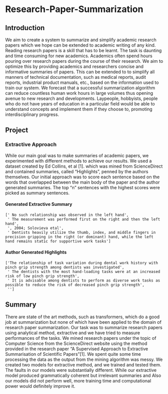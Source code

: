 # Research-Paper-Summarization


## Introduction
We aim to create a system to summarize and simplify academic research papers which we hope can be extended to academic writing of any kind. Reading research papers is a skill that has to be learnt. The task is daunting and time consuming for new academics. Academics often spend hours pouring over research papers during the course of their research. We aim to optimize this by providing academics and researchers concise and informative summaries of papers. This can be extended to to simplify all manners of technical documentation, such as medical reports, audit reports, industrial product manuals, etc., based on the information used to train our system. We forecast that a successful summarization algorithm can reduce countless human work hours in large volumes thus opening avenue to new research and developments. Laypeople, hobbyists, people who do not have years of education in a particular field would be able to understand concepts and implement them if they choose to, promoting interdisciplinary progress. 

## Project
### Extractive Approach
While our main goal was to make summaries of academic papers, we experimented with different methods to achieve our results. We used a dataset created by Ed Collins, et al [1]. which was mined from ScienceDirect and contained summaries, called “Highlights”, penned by the authors themselves. Our initial approach was to score each sentence based on the words that overlapped between the main body of the paper and the author generated summaries. The top “n” sentences with the highest scores were picked as summary sentences. 

#### Generated Extractive Summary
```
[' No such relationship was observed in the left hand',
 ' The measurement was performed first on the right and then the left hand',
 ', 2004; Solovieva etal',
 ' Dentists heavily utilize the thumb, index, and middle fingers in precision gripping in the right (or dominant) hand, while the left hand remains static for supportive work tasks']
```
#### Author Generated Highlights
```
['The relationship of task variation during dental work history with pinch grip strength among dentists was investigated',
 ' The dentists with the most hand-loading tasks were at an increased risk of low pinch grip strength',
 ' It is advisable among dentists to perform as diverse work tasks as possible to reduce the risk of decreased pinch grip strength',
 '']
```

## Summary
There are state of the art methods, such as transformers, which do a good job at summarization but none of which have been applied to the domain of research paper summarization. Our task was to summarize research papers using analytical method, extractive and we have tried to measure performances of the tasks. We mined research papers under the topic of Computer Science from the ScienceDirect website using the method provided in the research paper “A Supervised Approach to Extractive Summarisation of Scientific Papers”[1]. We spent quite some time processing the data as the output from the mining algorithm was messy. We created two models for extractive method, and we trained and tested them. The faults in our models were substantially different. While our extractive model produced grammatically coherent but irrelevant summaries and Also our models did not perform well, more training time and computational power would definitely improve it. 

